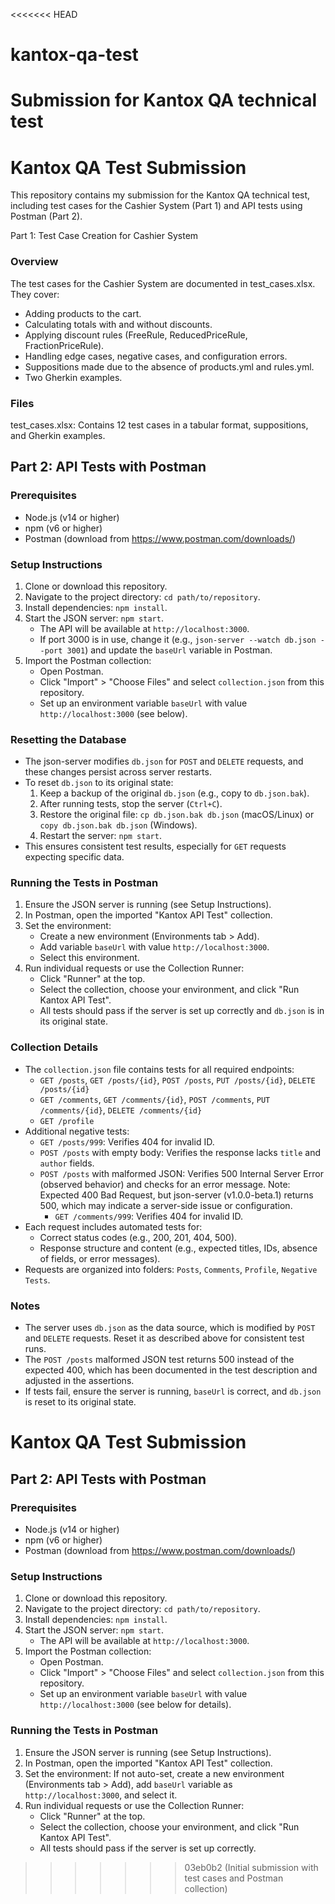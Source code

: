 <<<<<<< HEAD
# kantox-qa-test
Submission for Kantox QA technical test
=======
# Kantox QA Test Submission

This repository contains my submission for the Kantox QA technical test, including test cases for the Cashier System (Part 1) and API tests using Postman (Part 2).

Part 1: Test Case Creation for Cashier System

### Overview

The test cases for the Cashier System are documented in test_cases.xlsx. They cover:

- Adding products to the cart.
- Calculating totals with and without discounts.
- Applying discount rules (FreeRule, ReducedPriceRule, FractionPriceRule).
- Handling edge cases, negative cases, and configuration errors.
- Suppositions made due to the absence of products.yml and rules.yml.
- Two Gherkin examples.

### Files

test_cases.xlsx: Contains 12 test cases in a tabular format, suppositions, and Gherkin examples.

## Part 2: API Tests with Postman

### Prerequisites
- Node.js (v14 or higher)
- npm (v6 or higher)
- Postman (download from https://www.postman.com/downloads/)

### Setup Instructions
1. Clone or download this repository.
2. Navigate to the project directory: `cd path/to/repository`.
3. Install dependencies: `npm install`.
4. Start the JSON server: `npm start`.
   - The API will be available at `http://localhost:3000`.
   - If port 3000 is in use, change it (e.g., `json-server --watch db.json --port 3001`) and update the `baseUrl` variable in Postman.
5. Import the Postman collection:
   - Open Postman.
   - Click "Import" > "Choose Files" and select `collection.json` from this repository.
   - Set up an environment variable `baseUrl` with value `http://localhost:3000` (see below).

### Resetting the Database
- The json-server modifies `db.json` for `POST` and `DELETE` requests, and these changes persist across server restarts.
- To reset `db.json` to its original state:
  1. Keep a backup of the original `db.json` (e.g., copy to `db.json.bak`).
  2. After running tests, stop the server (`Ctrl+C`).
  3. Restore the original file: `cp db.json.bak db.json` (macOS/Linux) or `copy db.json.bak db.json` (Windows).
  4. Restart the server: `npm start`.
- This ensures consistent test results, especially for `GET` requests expecting specific data.

### Running the Tests in Postman
1. Ensure the JSON server is running (see Setup Instructions).
2. In Postman, open the imported "Kantox API Test" collection.
3. Set the environment:
   - Create a new environment (Environments tab > Add).
   - Add variable `baseUrl` with value `http://localhost:3000`.
   - Select this environment.
4. Run individual requests or use the Collection Runner:
   - Click "Runner" at the top.
   - Select the collection, choose your environment, and click "Run Kantox API Test".
   - All tests should pass if the server is set up correctly and `db.json` is in its original state.

### Collection Details
- The `collection.json` file contains tests for all required endpoints:
  - `GET /posts`, `GET /posts/{id}`, `POST /posts`, `PUT /posts/{id}`, `DELETE /posts/{id}`
  - `GET /comments`, `GET /comments/{id}`, `POST /comments`, `PUT /comments/{id}`, `DELETE /comments/{id}`
  - `GET /profile`
- Additional negative tests:
  - `GET /posts/999`: Verifies 404 for invalid ID.
  - `POST /posts` with empty body: Verifies the response lacks `title` and `author` fields.
  - `POST /posts` with malformed JSON: Verifies 500 Internal Server Error (observed behavior) and checks for an error message. Note: Expected 400 Bad Request, but json-server (v1.0.0-beta.1) returns 500, which may indicate a server-side issue or configuration.
    - `GET /comments/999`: Verifies 404 for invalid ID.
- Each request includes automated tests for:
  - Correct status codes (e.g., 200, 201, 404, 500).
  - Response structure and content (e.g., expected titles, IDs, absence of fields, or error messages).
- Requests are organized into folders: `Posts`, `Comments`, `Profile`, `Negative Tests`.

### Notes
- The server uses `db.json` as the data source, which is modified by `POST` and `DELETE` requests. Reset it as described above for consistent test runs.
- The `POST /posts` malformed JSON test returns 500 instead of the expected 400, which has been documented in the test description and adjusted in the assertions.
- If tests fail, ensure the server is running, `baseUrl` is correct, and `db.json` is reset to its original state.


















































# Kantox QA Test Submission

## Part 2: API Tests with Postman

### Prerequisites
- Node.js (v14 or higher)
- npm (v6 or higher)
- Postman (download from https://www.postman.com/downloads/)

### Setup Instructions
1. Clone or download this repository.
2. Navigate to the project directory: `cd path/to/repository`.
3. Install dependencies: `npm install`.
4. Start the JSON server: `npm start`.
   - The API will be available at `http://localhost:3000`.
5. Import the Postman collection:
   - Open Postman.
   - Click "Import" > "Choose Files" and select `collection.json` from this repository.
   - Set up an environment variable `baseUrl` with value `http://localhost:3000` (see below for details).


### Running the Tests in Postman
1. Ensure the JSON server is running (see Setup Instructions).
2. In Postman, open the imported "Kantox API Test" collection.
3. Set the environment: If not auto-set, create a new environment (Environments tab > Add), add `baseUrl` variable as `http://localhost:3000`, and select it.
4. Run individual requests or use the Collection Runner:
   - Click "Runner" at the top.
   - Select the collection, choose your environment, and click "Run Kantox API Test".
   - All tests should pass if the server is set up correctly.

























>>>>>>> 03eb0b2 (Initial submission with test cases and Postman collection)
